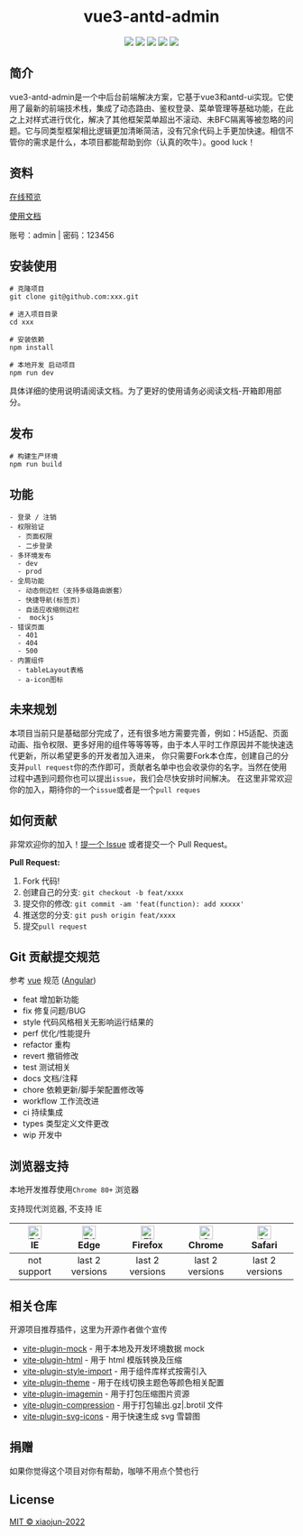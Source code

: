 
<div align="center">
  <h1>vue3-antd-admin</h1>
<div>

<div align="center">
  <img src="https://img.shields.io/badge/vue-3.2.31-brightgreen.svg">
  <img src="https://img.shields.io/badge/ant--design-2.2.6-brightgreen.svg">
  <img src="https://img.shields.io/badge/build-rollup-brightgreen.svg">
  <img src="https://img.shields.io/badge/vite-2.4.0-brightgreen.svg">
  <img src="https://img.shields.io/badge/license-MIT-brightgreen.svg">
</div> 
  
<div align="left">
  <h2>简介</h2>
  <p>vue3-antd-admin是一个中后台前端解决方案，它基于vue3和antd-ui实现。它使用了最新的前端技术栈，集成了动态路由、鉴权登录、菜单管理等基础功能，在此之上对样式进行优化，解决了其他框架菜单超出不滚动、未BFC隔离等被忽略的问题。它与同类型框架相比逻辑更加清晰简洁，没有冗余代码上手更加快速。相信不管你的需求是什么，本项目都能帮助到你（认真的吹牛）。good luck！</p>
<div>
  

  
<div align="left">
  <h2>资料</h2>
  <p><a href="#" target="_blank">在线预览</a></p>
  <p><a href="#" target="_blank">使用文档</a></p>
  <p>账号：admin | 密码：123456</p>
<div>

## 安装使用

```
# 克隆项目
git clone git@github.com:xxx.git

# 进入项目目录
cd xxx

# 安装依赖
npm install

# 本地开发 启动项目
npm run dev
```
具体详细的使用说明请阅读文档。为了更好的使用请务必阅读文档-开箱即用部分。
  
## 发布

```
# 构建生产环境
npm run build
```
  
## 功能

```
- 登录 / 注销
- 权限验证
  - 页面权限
  - 二步登录
- 多环境发布
  - dev
  - prod
- 全局功能
  - 动态侧边栏（支持多级路由嵌套）
  - 快捷导航(标签页)
  - 自适应收缩侧边栏
  -  mockjs
- 错误页面
  - 401
  - 404
  - 500
- 内置组件
  - tableLayout表格
  - a-icon图标
```

## 未来规划

本项目当前只是基础部分完成了，还有很多地方需要完善，例如：H5适配、页面动画、指令权限、更多好用的组件等等等等，由于本人平时工作原因并不能快速迭代更新，所以希望更多的开发者加入进来，
你只需要Fork本仓库，创建自己的分支并`pull request`你的杰作即可，贡献者名单中也会收录你的名字。当然在使用过程中遇到问题你也可以提出`issue`，我们会尽快安排时间解决。
在这里非常欢迎你的加入，期待你的一个`issue`或者是一个`pull reques`

## 如何贡献

非常欢迎你的加入！[提一个 Issue](https://github.com/mrhaoxiaojun/joint/issues) 或者提交一个 Pull Request。

**Pull Request:**

1. Fork 代码!
2. 创建自己的分支: `git checkout -b feat/xxxx`
3. 提交你的修改: `git commit -am 'feat(function): add xxxxx'`
4. 推送您的分支: `git push origin feat/xxxx`
5. 提交`pull request`
  
## Git 贡献提交规范
参考 [vue](https://github.com/vuejs/vue/blob/dev/.github/COMMIT_CONVENTION.md) 规范 ([Angular](https://github.com/conventional-changelog/conventional-changelog/tree/master/packages/conventional-changelog-angular))

* feat 增加新功能
* fix 修复问题/BUG
* style 代码风格相关无影响运行结果的
* perf 优化/性能提升
* refactor 重构
* revert 撤销修改
* test 测试相关
* docs 文档/注释
* chore 依赖更新/脚手架配置修改等
* workflow 工作流改进
* ci 持续集成
* types 类型定义文件更改
* wip 开发中

## 浏览器支持

本地开发推荐使用`Chrome 80+` 浏览器

支持现代浏览器, 不支持 IE

| [<img src="https://raw.githubusercontent.com/alrra/browser-logos/master/src/edge/edge_48x48.png" alt=" Edge" width="24px" height="24px" />](http://godban.github.io/browsers-support-badges/)</br>IE | [<img src="https://raw.githubusercontent.com/alrra/browser-logos/master/src/edge/edge_48x48.png" alt=" Edge" width="24px" height="24px" />](http://godban.github.io/browsers-support-badges/)</br>Edge | [<img src="https://raw.githubusercontent.com/alrra/browser-logos/master/src/firefox/firefox_48x48.png" alt="Firefox" width="24px" height="24px" />](http://godban.github.io/browsers-support-badges/)</br>Firefox | [<img src="https://raw.githubusercontent.com/alrra/browser-logos/master/src/chrome/chrome_48x48.png" alt="Chrome" width="24px" height="24px" />](http://godban.github.io/browsers-support-badges/)</br>Chrome | [<img src="https://raw.githubusercontent.com/alrra/browser-logos/master/src/safari/safari_48x48.png" alt="Safari" width="24px" height="24px" />](http://godban.github.io/browsers-support-badges/)</br>Safari |
| :-: | :-: | :-: | :-: | :-: |
| not support | last 2 versions | last 2 versions | last 2 versions | last 2 versions |


## 相关仓库

开源项目推荐插件，这里为开源作者做个宣传

- [vite-plugin-mock](https://github.com/anncwb/vite-plugin-mock) - 用于本地及开发环境数据 mock
- [vite-plugin-html](https://github.com/anncwb/vite-plugin-html) - 用于 html 模版转换及压缩
- [vite-plugin-style-import](https://github.com/anncwb/vite-plugin-style-import) - 用于组件库样式按需引入
- [vite-plugin-theme](https://github.com/anncwb/vite-plugin-theme) - 用于在线切换主题色等颜色相关配置
- [vite-plugin-imagemin](https://github.com/anncwb/vite-plugin-imagemin) - 用于打包压缩图片资源
- [vite-plugin-compression](https://github.com/anncwb/vite-plugin-compression) - 用于打包输出.gz|.brotil 文件
- [vite-plugin-svg-icons](https://github.com/anncwb/vite-plugin-svg-icons) - 用于快速生成 svg 雪碧图
  
 ## 捐赠

如果你觉得这个项目对你有帮助，咖啡不用点个赞也行

## License

[MIT © xiaojun-2022](./LICENSE)